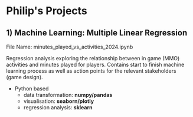 # Philip's Projects 

## 1) Machine Learning: Multiple Linear Regression

File Name: minutes_played_vs_activities_2024.ipynb

Regression analysis exploring the relationship between in game (MMO) activities and minutes played for players.
Contains start to finish machine learning process as well as action points for the relevant stakeholders (game design).

- Python based
    - data transformation: **numpy/pandas**
    - visualisation: **seaborn/plotly**
    - regression analysis: **sklearn**
